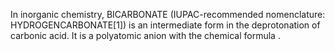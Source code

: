 In inorganic chemistry, BICARBONATE (IUPAC-recommended nomenclature: HYDROGENCARBONATE[1]) is an intermediate form in the deprotonation of carbonic acid. It is a polyatomic anion with the chemical formula .
